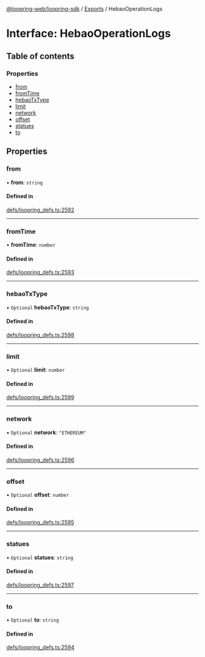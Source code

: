 [@loopring-web/loopring-sdk](../README.md) / [Exports](../modules.md) / HebaoOperationLogs

# Interface: HebaoOperationLogs

## Table of contents

### Properties

- [from](HebaoOperationLogs.md#from)
- [fromTime](HebaoOperationLogs.md#fromtime)
- [hebaoTxType](HebaoOperationLogs.md#hebaotxtype)
- [limit](HebaoOperationLogs.md#limit)
- [network](HebaoOperationLogs.md#network)
- [offset](HebaoOperationLogs.md#offset)
- [statues](HebaoOperationLogs.md#statues)
- [to](HebaoOperationLogs.md#to)

## Properties

### from

• **from**: `string`

#### Defined in

[defs/loopring_defs.ts:2592](https://github.com/Loopring/loopring_sdk/blob/edf273a/src/defs/loopring_defs.ts#L2592)

___

### fromTime

• **fromTime**: `number`

#### Defined in

[defs/loopring_defs.ts:2593](https://github.com/Loopring/loopring_sdk/blob/edf273a/src/defs/loopring_defs.ts#L2593)

___

### hebaoTxType

• `Optional` **hebaoTxType**: `string`

#### Defined in

[defs/loopring_defs.ts:2598](https://github.com/Loopring/loopring_sdk/blob/edf273a/src/defs/loopring_defs.ts#L2598)

___

### limit

• `Optional` **limit**: `number`

#### Defined in

[defs/loopring_defs.ts:2599](https://github.com/Loopring/loopring_sdk/blob/edf273a/src/defs/loopring_defs.ts#L2599)

___

### network

• `Optional` **network**: ``"ETHEREUM"``

#### Defined in

[defs/loopring_defs.ts:2596](https://github.com/Loopring/loopring_sdk/blob/edf273a/src/defs/loopring_defs.ts#L2596)

___

### offset

• `Optional` **offset**: `number`

#### Defined in

[defs/loopring_defs.ts:2595](https://github.com/Loopring/loopring_sdk/blob/edf273a/src/defs/loopring_defs.ts#L2595)

___

### statues

• `Optional` **statues**: `string`

#### Defined in

[defs/loopring_defs.ts:2597](https://github.com/Loopring/loopring_sdk/blob/edf273a/src/defs/loopring_defs.ts#L2597)

___

### to

• `Optional` **to**: `string`

#### Defined in

[defs/loopring_defs.ts:2594](https://github.com/Loopring/loopring_sdk/blob/edf273a/src/defs/loopring_defs.ts#L2594)
